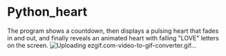 # Python_heart

The program shows a countdown, then displays a pulsing heart that fades in and out, and finally reveals an animated heart with falling "LOVE" letters on the screen.
![Uploading ezgif.com-video-to-gif-converter.gif…]()
